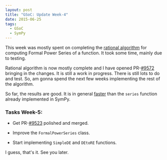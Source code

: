 ```yaml
---
layout: post
title: "GSoC: Update Week-4"
date: 2015-06-25
tags:
  - GSoC
  - SymPy
---
```


This week was mostly spent on completing the [rational algorithm](/2015-06-16-gsoc-update-week-3/#rational) for computing
Formal Power Series of a function. It took some time, mainly due to testing.

Rational algorithm is now mostly complete and I have opened 
PR-[\#9572](http://github.com/sympy/sympy/pull/9572) bringing in the changes.
It is still a work in progress. There is still lots to do and test.
So, am gonna spend the next few weeks implementing the rest of the algorithm.

<!-- excerpt -->
So far, the results are good. It is in general [faster](https://github.com/sympy/sympy/pull/9572#issuecomment-115160001) 
than the ``series`` function already implemented in SymPy.

### Tasks Week-5:

* Get PR-[\#9523](http://github.com/sympy/sympy/pull/9523) polished and 
merged.

* Improve the ``FormalPowerSeries`` class.

* Start implementing ``SimpleDE`` and ``DEtoRE`` functions.

I guess, that's it. See you later.
